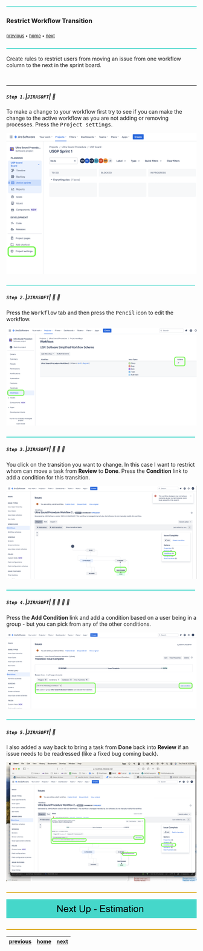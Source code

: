 ![](../images/line3.png)

### Restrict Workflow Transition

<sub>[previous](../groups/README.md#user-content-groups) • [home](../README.md#user-content-jira-software) • [next](../)</sub>

![](../images/line3.png)

Create rules to restrict users from moving an issue from one workflow column to the next in the sprint board.

<br>

---

##### `Step 1.`\|`JIRASOFT`| :small_blue_diamond:

To make a change to your workflow first try to see if you can make the change to the active workflow as you are not adding or removing processes.  Press the <kbd>Project settings</kbd>.

![select project settings](images/OpenProjectSettings.png)

![](../images/line2.png)

##### `Step 2.`\|`JIRASOFT`| :small_blue_diamond: :small_blue_diamond: 

Press the <kbd>Workflow</kbd> tab and then press the <kbd>Pencil</kbd> icon to edit the workflow.

![press the workflow tab and edit](images/Workflows.png)

![](../images/line2.png)

##### `Step 3.`\|`JIRASOFT`| :small_blue_diamond: :small_blue_diamond: :small_blue_diamond:

You click on the transition you want to change.  In this case I want to restrict whom can move a task from **Review** to **Done**. Press the **Condition** link to add a condition for this transition.

![press the condition link](images/SelectTransitionCondition.png)

![](../images/line2.png)

##### `Step 4.`\|`JIRASOFT`| :small_blue_diamond: :small_blue_diamond: :small_blue_diamond: :small_blue_diamond:

Press the **Add Condition** link and add a condition based on a user being in a group - but you can pick from any of the other conditions.

![add condition](images/AddConditionToRestrict.png)

![](../images/line2.png)

##### `Step 5.`\|`JIRASOFT`| :small_orange_diamond:

I also added a way back to bring a task from **Done** back into **Review** if an issue needs to be readressed (like a fixed bug coming back).

![way back condition](images/GoBack.png)

![](../images/line.png)

<!-- <img src="https://via.placeholder.com/1000x100/45D7CA/000000/?text=Next Up - ADD NEXT PAGE"> -->

![next up - ](images/banner.png)

![](../images/line.png)

| [previous](../groups/README.md#user-content-groups)| [home](../README.md#user-content-jira-software) | [next](../)|
|---|---|---|
